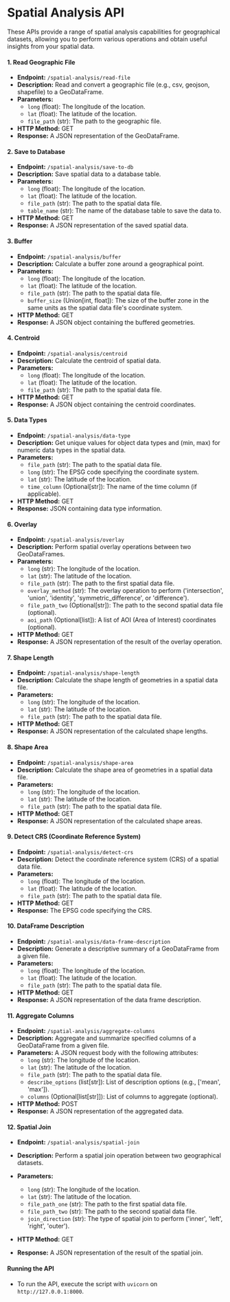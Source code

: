 # Spatial Analysis API

These APIs provide a range of spatial analysis capabilities for geographical datasets, allowing you to perform various operations and obtain useful insights from your spatial data.

#### 1. Read Geographic File
- **Endpoint:** `/spatial-analysis/read-file`
- **Description:** Read and convert a geographic file (e.g., csv, geojson, shapefile) to a GeoDataFrame.
- **Parameters:**
  - `long` (float): The longitude of the location.
  - `lat` (float): The latitude of the location.
  - `file_path` (str): The path to the geographic file.
- **HTTP Method:** GET
- **Response:** A JSON representation of the GeoDataFrame.

#### 2. Save to Database
- **Endpoint:** `/spatial-analysis/save-to-db`
- **Description:** Save spatial data to a database table.
- **Parameters:**
  - `long` (float): The longitude of the location.
  - `lat` (float): The latitude of the location.
  - `file_path` (str): The path to the spatial data file.
  - `table_name` (str): The name of the database table to save the data to.
- **HTTP Method:** GET
- **Response:** A JSON representation of the saved spatial data.

#### 3. Buffer
- **Endpoint:** `/spatial-analysis/buffer`
- **Description:** Calculate a buffer zone around a geographical point.
- **Parameters:**
  - `long` (float): The longitude of the location.
  - `lat` (float): The latitude of the location.
  - `file_path` (str): The path to the spatial data file.
  - `buffer_size` (Union[int, float]): The size of the buffer zone in the same units as the spatial data file's coordinate system.
- **HTTP Method:** GET
- **Response:** A JSON object containing the buffered geometries.

#### 4. Centroid
- **Endpoint:** `/spatial-analysis/centroid`
- **Description:** Calculate the centroid of spatial data.
- **Parameters:**
  - `long` (float): The longitude of the location.
  - `lat` (float): The latitude of the location.
  - `file_path` (str): The path to the spatial data file.
- **HTTP Method:** GET
- **Response:** A JSON object containing the centroid coordinates.

#### 5. Data Types
- **Endpoint:** `/spatial-analysis/data-type`
- **Description:** Get unique values for object data types and (min, max) for numeric data types in the spatial data.
- **Parameters:**
  - `file_path` (str): The path to the spatial data file.
  - `long` (str): The EPSG code specifying the coordinate system.
  - `lat` (str): The latitude of the location.
  - `time_column` (Optional[str]): The name of the time column (if applicable).
- **HTTP Method:** GET
- **Response:** JSON containing data type information.

#### 6. Overlay
- **Endpoint:** `/spatial-analysis/overlay`
- **Description:** Perform spatial overlay operations between two GeoDataFrames.
- **Parameters:**
  - `long` (str): The longitude of the location.
  - `lat` (str): The latitude of the location.
  - `file_path` (str): The path to the first spatial data file.
  - `overlay_method` (str): The overlay operation to perform ('intersection', 'union', 'identity', 'symmetric_difference', or 'difference').
  - `file_path_two` (Optional[str]): The path to the second spatial data file (optional).
  - `aoi_path` (Optional[list]): A list of AOI (Area of Interest) coordinates (optional).
- **HTTP Method:** GET
- **Response:** A JSON representation of the result of the overlay operation.

#### 7. Shape Length
- **Endpoint:** `/spatial-analysis/shape-length`
- **Description:** Calculate the shape length of geometries in a spatial data file.
- **Parameters:**
  - `long` (str): The longitude of the location.
  - `lat` (str): The latitude of the location.
  - `file_path` (str): The path to the spatial data file.
- **HTTP Method:** GET
- **Response:** A JSON representation of the calculated shape lengths.

#### 8. Shape Area
- **Endpoint:** `/spatial-analysis/shape-area`
- **Description:** Calculate the shape area of geometries in a spatial data file.
- **Parameters:**
  - `long` (str): The longitude of the location.
  - `lat` (str): The latitude of the location.
  - `file_path` (str): The path to the spatial data file.
- **HTTP Method:** GET
- **Response:** A JSON representation of the calculated shape areas.

#### 9. Detect CRS (Coordinate Reference System)
- **Endpoint:** `/spatial-analysis/detect-crs`
- **Description:** Detect the coordinate reference system (CRS) of a spatial data file.
- **Parameters:**
  - `long` (float): The longitude of the location.
  - `lat` (float): The latitude of the location.
  - `file_path` (str): The path to the spatial data file.
- **HTTP Method:** GET
- **Response:** The EPSG code specifying the CRS.

#### 10. DataFrame Description
- **Endpoint:** `/spatial-analysis/data-frame-description`
- **Description:** Generate a descriptive summary of a GeoDataFrame from a given file.
- **Parameters:**
  - `long` (float): The longitude of the location.
  - `lat` (float): The latitude of the location.
  - `file_path` (str): The path to the spatial data file.
- **HTTP Method:** GET
- **Response:** A JSON representation of the data frame description.

#### 11. Aggregate Columns
- **Endpoint:** `/spatial-analysis/aggregate-columns`
- **Description:** Aggregate and summarize specified columns of a GeoDataFrame from a given file.
- **Parameters:** A JSON request body with the following attributes:
  - `long` (str): The longitude of the location.
  - `lat` (str): The latitude of the location.
  - `file_path` (str): The path to the spatial data file.
  - `describe_options` (list[str]): List of description options (e.g., ['mean', 'max']).
  - `columns` (Optional[list[str]]): List of columns to aggregate (optional).
- **HTTP Method:** POST
- **Response:** A JSON representation of the aggregated data.

#### 12. Spatial Join
- **Endpoint:** `/spatial-analysis/spatial-join`
- **Description:** Perform a spatial join operation between two geographical datasets.
- **Parameters:**
  - `long` (str): The longitude of the location.
  - `lat` (str): The latitude of the location.
  - `file_path_one` (str): The path to the first spatial data file.
  - `file_path_two` (str): The path to the second spatial data file.
  - `join_direction` (str): The type of spatial join to perform ('inner', 'left', 'right', 'outer').
- **HTTP Method:** GET


- **Response:** A JSON representation of the result of the spatial join.

#### Running the API
- To run the API, execute the script with `uvicorn` on `http://127.0.0.1:8000`.